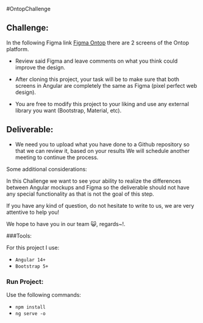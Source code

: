 #OntopChallenge

## Challenge:

In the following Figma link [Figma Ontop](https://www.figma.com/file/l1IcP1dvCDLmlwBMRkJyY9/Untitled?node-id=0%3A1) there are 2 screens of the Ontop platform.

- Review said Figma and leave comments on what you think could improve the design.

- After cloning this project, your task will be to make sure that both screens in Angular are
  completely the same as Figma (pixel perfect web design).

- You are free to modify this project to your liking and use any external library you want (Bootstrap, Material, etc).

## Deliverable:

- We need you to upload what you have done to a Github repository so that we can review it, based on your results
  We will schedule another meeting to continue the process.

Some additional considerations:

In this Challenge we want to see your ability to realize the differences between Angular mockups
and Figma so the deliverable should not have any special functionality as that is not the goal of this step.

If you have any kind of question, do not hesitate to write to us, we are very attentive to help you!

We hope to have you in our team 😺, regards~!.

###Tools:

For this project I use:

- `Angular 14+`
- `Bootstrap 5+`

### Run Project:

Use the following commands:

- `npm install`
- `ng serve -o`
